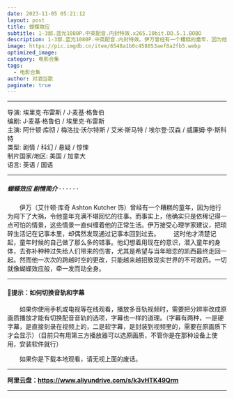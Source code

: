 ```yaml
---
date: 2023-11-05 05:21:12
layout: post
title: 蝴蝶效应
subtitle: 1-3部.蓝光1080P.中英配音.内封特效.x265.10bit.DD.5.1.BOBO
description: 1-3部.蓝光1080P.中英配音.内封特效。伊万曾经有一个糟糕的童年，因为他行为闯下了大祸，令他童年充满不堪回忆的往事。而事实上，他确实只是依稀记得一点可怕的情景，这些情景一直纠缠着他的正常生活...
image: https://pic.imgdb.cn/item/6548a1b0c458853aef8a2fb5.webp
optimized_image: 
category: 电影合集
tags:
  - 电影合集
author: 对酒当歌
paginate: true
---
```



---

导演: 埃里克·布雷斯 / J·麦基·格鲁伯  
编剧: J·麦基·格鲁伯 / 埃里克·布雷斯  
主演: 阿什顿·库彻 / 梅洛拉·沃尔特斯 / 艾米·斯马特 / 埃尔登·汉森 / 威廉姆·李·斯科特  
类型: 剧情 / 科幻 / 悬疑 / 惊悚  
制片国家/地区: 美国 / 加拿大  
语言: 英语 / 国语

---

##### 蝴蝶效应 剧情简介 · · · · · ·

　　伊万（艾什顿·库奇 Ashton Kutcher 饰）曾经有一个糟糕的童年，因为他行为闯下了大祸，令他童年充满不堪回忆的往事。而事实上，他确实只是依稀记得一点可怕的情景，这些情景一直纠缠着他的正常生活。伊万接受心理学家建议，把琐碎生活记在记事本里，却偶然发现通过记事本回到过去。
　　这时他才清楚记起，童年时候的自己做了那么多的错事。他幻想着用现在的意识，潜入童年的身体，去弥补种种过失给人们带来的伤害，尤其是希望与当年暗恋的凯西最终走回一起。然而他一次次的跨越时空的更改，只能越来越招致现实世界的不可救药。一切就像蝴蝶效应般，牵一发而动全身。

---

#### 🔔提示：如何切换音轨和字幕

　　如果你使用手机或电视等在线观看，播放多音轨视频时，需要把分辨率改成原画质播放才能有切换配音音轨的选项，字幕也一样的道理。（字幕有两种，一是硬字幕，是直接刻录在视频上的，二是软字幕，是封装到视频里的，需要在原画质下才会显示）（目前只有用第三方播放器可以选原画质，不管你是在那种设备上使用，安装软件就行）

　　如果你是下载本地观看，请无视上面的废话。

---

**阿里云盘：<https://www.aliyundrive.com/s/k3vHTK49Qrm>**

---
